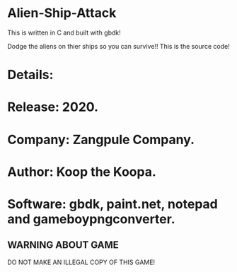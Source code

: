 # Alien-Ship-Attack
This is written in C and built with gbdk!

Dodge the aliens on thier ships so you can survive!!
This is the source code!

# Details:

# Release: 2020.
# Company: Zangpule Company.
# Author: Koop the Koopa.
# Software: gbdk, paint.net, notepad and gameboypngconverter.

## WARNING ABOUT GAME

DO NOT MAKE AN ILLEGAL COPY OF THIS GAME!
